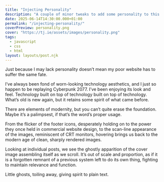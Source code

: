 ```yaml
---
title: "Injecting Personality"
description: "A couple of minor tweaks to add some personality to this website."
date: 2025-06-14T14:30:00.000+01:00
permalink: "/injecting-personality/"
coverPreview: personality.png
cover: "https://tj.ie/assets/images/personality.png"
tags:
  - javascript
  - css
  - html
layout: layouts/post.njk
---
```


Just because I may lack personality doesn’t mean my poor website has to suffer the same fate.

I’ve always been fond of worn-looking technology aesthetics, and I just so happen to be replaying Cyberpunk 2077. I’ve been enjoying its look and feel. Technology built on top of technology built on top of technology. What’s old is new again, but it retains some spirit of what came before.

There are elements of modernity, but you can’t quite erase the foundation. Maybe it’s a palimpsest, if that’s the word’s proper usage.

From the flicker of the footer icons, desperately holding on to the power they once held in commercial website design, to the scan-line appearance of the images, reminiscent of CRT monitors, hovering brings us back to the modern age of clean, sharply rendered images.

Looking at individual posts, we see the ghostly apparition of the cover image assembling itself as we scroll. It’s out of scale and proportion, as if it is a forgotten remnant of a previous system left to do its own thing, fighting to maintain relevance and function.

Little <span class="glitch-text" aria-label="ghosts">ghosts</span>, toiling away, giving spirit to plain text.
